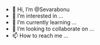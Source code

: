 - 👋 Hi, I’m @Sevarabonu
- 👀 I’m interested in ...
- 🌱 I’m currently learning ...
- 💞️ I’m looking to collaborate on ...
- 📫 How to reach me ...

<!---
Sevarabonu/Sevarabonu is a ✨ special ✨ repository because its `README.md` (this file) appears on your GitHub profile.
You can click the Preview link to take a look at your changes.
--->
